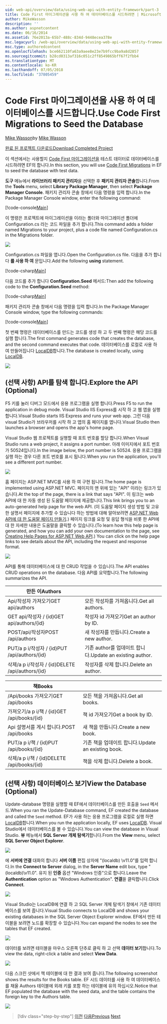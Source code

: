 ```yaml
---
uid: web-api/overview/data/using-web-api-with-entity-framework/part-3
title: Code First 마이그레이션을 사용 하 여 데이터베이스를 시드하려면 | Microsoft Docs
author: MikeWasson
description: ''
ms.author: aspnetcontent
ms.date: 06/16/2014
ms.assetid: 76e2013a-65b7-488c-834d-9448ecea378e
msc.legacyurl: /web-api/overview/data/using-web-api-with-entity-framework/part-3
msc.type: authoredcontent
ms.openlocfilehash: bce662110fa63a9aee8e23e7b9fcc9ba9a8d2857
ms.sourcegitcommit: b28cd0313af316c051c2ff8549865bff67f2fbb4
ms.translationtype: MT
ms.contentlocale: ko-KR
ms.lasthandoff: 07/05/2018
ms.locfileid: "37805459"
---
```

<a name="use-code-first-migrations-to-seed-the-database"></a><span data-ttu-id="4a311-102">Code First 마이그레이션을 사용 하 여 데이터베이스를 시드합니다.</span><span class="sxs-lookup"><span data-stu-id="4a311-102">Use Code First Migrations to Seed the Database</span></span>
====================
<span data-ttu-id="4a311-103">[Mike Wasson](https://github.com/MikeWasson)</span><span class="sxs-lookup"><span data-stu-id="4a311-103">by [Mike Wasson](https://github.com/MikeWasson)</span></span>

[<span data-ttu-id="4a311-104">완료 된 프로젝트 다운로드</span><span class="sxs-lookup"><span data-stu-id="4a311-104">Download Completed Project</span></span>](https://github.com/MikeWasson/BookService)

<span data-ttu-id="4a311-105">이 섹션에서는 사용할지 [Code First 마이그레이션을](https://msdn.microsoft.com/data/jj591621) 테스트 데이터로 데이터베이스를 시드하려면 EF의 합니다.</span><span class="sxs-lookup"><span data-stu-id="4a311-105">In this section, you will use [Code First Migrations](https://msdn.microsoft.com/data/jj591621) in EF to seed the database with test data.</span></span>

<span data-ttu-id="4a311-106">**도구** 메뉴에서 **라이브러리 패키지 관리자**을 선택한 후 **패키지 관리자 콘솔**합니다.</span><span class="sxs-lookup"><span data-stu-id="4a311-106">From the **Tools** menu, select **Library Package Manager**, then select **Package Manager Console**.</span></span> <span data-ttu-id="4a311-107">패키지 관리자 콘솔 창에서 다음 명령을 입력 합니다.</span><span class="sxs-lookup"><span data-stu-id="4a311-107">In the Package Manager Console window, enter the following command:</span></span>

[!code-console[Main](part-3/samples/sample1.cmd)]

<span data-ttu-id="4a311-108">이 명령은 프로젝트에 마이그레이션을 이라는 폴더와 마이그레이션 폴더에 Configuration.cs 라는 코드 파일을 추가 합니다.</span><span class="sxs-lookup"><span data-stu-id="4a311-108">This command adds a folder named Migrations to your project, plus a code file named Configuration.cs in the Migrations folder.</span></span>

![](part-3/_static/image1.png)

<span data-ttu-id="4a311-109">Configuration.cs 파일을 엽니다.</span><span class="sxs-lookup"><span data-stu-id="4a311-109">Open the Configuration.cs file.</span></span> <span data-ttu-id="4a311-110">다음을 추가 합니다 **를 사용 하 여** 문입니다.</span><span class="sxs-lookup"><span data-stu-id="4a311-110">Add the following **using** statement.</span></span>

[!code-csharp[Main](part-3/samples/sample2.cs)]

<span data-ttu-id="4a311-111">다음 코드를 추가 합니다 **Configuration.Seed** 메서드:</span><span class="sxs-lookup"><span data-stu-id="4a311-111">Then add the following code to the **Configuration.Seed** method:</span></span>

[!code-csharp[Main](part-3/samples/sample3.cs)]

<span data-ttu-id="4a311-112">패키지 관리자 콘솔 창에서 다음 명령을 입력 합니다.</span><span class="sxs-lookup"><span data-stu-id="4a311-112">In the Package Manager Console window, type the following commands:</span></span>

[!code-console[Main](part-3/samples/sample4.cmd)]

<span data-ttu-id="4a311-113">첫 번째 명령은 데이터베이스를 만드는 코드를 생성 하 고 두 번째 명령은 해당 코드를 실행 합니다.</span><span class="sxs-lookup"><span data-stu-id="4a311-113">The first command generates code that creates the database, and the second command executes that code.</span></span> <span data-ttu-id="4a311-114">데이터베이스를 로컬로 사용 하 여 만들어집니다 [LocalDB](https://msdn.microsoft.com/library/hh510202.aspx)합니다.</span><span class="sxs-lookup"><span data-stu-id="4a311-114">The database is created locally, using [LocalDB](https://msdn.microsoft.com/library/hh510202.aspx).</span></span>

![](part-3/_static/image2.png)

## <a name="explore-the-api-optional"></a><span data-ttu-id="4a311-115">(선택 사항) API를 탐색 합니다.</span><span class="sxs-lookup"><span data-stu-id="4a311-115">Explore the API (Optional)</span></span>

<span data-ttu-id="4a311-116">F5 키를 눌러 디버그 모드에서 응용 프로그램을 실행 합니다.</span><span class="sxs-lookup"><span data-stu-id="4a311-116">Press F5 to run the application in debug mode.</span></span> <span data-ttu-id="4a311-117">Visual Studio IIS Express를 시작 하 고 웹 앱을 실행 합니다.</span><span class="sxs-lookup"><span data-stu-id="4a311-117">Visual Studio starts IIS Express and runs your web app.</span></span> <span data-ttu-id="4a311-118">그런 다음 visual Studio가 브라우저를 시작 하 고 앱의 홈 페이지를 엽니다.</span><span class="sxs-lookup"><span data-stu-id="4a311-118">Visual Studio then launches a browser and opens the app's home page.</span></span>

<span data-ttu-id="4a311-119">Visual Studio 웹 프로젝트를 실행할 때 포트 번호를 할당 합니다.</span><span class="sxs-lookup"><span data-stu-id="4a311-119">When Visual Studio runs a web project, it assigns a port number.</span></span> <span data-ttu-id="4a311-120">아래 이미지에서 포트 번호가 50524입니다.</span><span class="sxs-lookup"><span data-stu-id="4a311-120">In the image below, the port number is 50524.</span></span> <span data-ttu-id="4a311-121">응용 프로그램을 실행 하는 경우 다른 포트 번호를 표시 됩니다.</span><span class="sxs-lookup"><span data-stu-id="4a311-121">When you run the application, you'll see a different port number.</span></span>

![](part-3/_static/image3.png)

<span data-ttu-id="4a311-122">홈 페이지는 ASP.NET MVC를 사용 하 여 구현 됩니다.</span><span class="sxs-lookup"><span data-stu-id="4a311-122">The home page is implemented using ASP.NET MVC.</span></span> <span data-ttu-id="4a311-123">페이지의 맨 위에 있는 "API" 이라는 링크가 있습니다.</span><span class="sxs-lookup"><span data-stu-id="4a311-123">At the top of the page, there is a link that says "API".</span></span> <span data-ttu-id="4a311-124">이 링크는 web API에 대 한 자동 생성 된 도움말 페이지에 제공합니다.</span><span class="sxs-lookup"><span data-stu-id="4a311-124">This link brings you to an auto-generated help page for the web API.</span></span> <span data-ttu-id="4a311-125">(이 도움말 페이지 생성 방법 및 고유한 설명서 페이지에 추가할 수 있습니다 하는 방법에 대해 알아보려면 [ASP.NET Web API에 대 한 도움말 페이지 만들기](../../getting-started-with-aspnet-web-api/creating-api-help-pages.md).) 페이지 링크를 요청 및 응답 형식을 비롯 한 API에 대 한 자세한 내용은 도움말을 클릭할 수 있습니다.</span><span class="sxs-lookup"><span data-stu-id="4a311-125">(To learn how this help page is generated, and how you can add your own documentation to the page, see [Creating Help Pages for ASP.NET Web API](../../getting-started-with-aspnet-web-api/creating-api-help-pages.md).) You can click on the help page links to see details about the API, including the request and response format.</span></span>

![](part-3/_static/image4.png)

<span data-ttu-id="4a311-126">API를 통해 데이터베이스에 대 한 CRUD 작업을 수 있습니다.</span><span class="sxs-lookup"><span data-stu-id="4a311-126">The API enables CRUD operations on the database.</span></span> <span data-ttu-id="4a311-127">다음 API를 요약합니다.</span><span class="sxs-lookup"><span data-stu-id="4a311-127">The following summarizes the API.</span></span>

| <span data-ttu-id="4a311-128">만든 이</span><span class="sxs-lookup"><span data-stu-id="4a311-128">Authors</span></span> |  |
| --- | -- |
| <span data-ttu-id="4a311-129">Api/작성자 가져오기</span><span class="sxs-lookup"><span data-stu-id="4a311-129">GET api/authors</span></span> | <span data-ttu-id="4a311-130">모든 작성자를 가져옵니다.</span><span class="sxs-lookup"><span data-stu-id="4a311-130">Get all authors.</span></span> |
| <span data-ttu-id="4a311-131">GET api/작성자 / {id}</span><span class="sxs-lookup"><span data-stu-id="4a311-131">GET api/authors/{id}</span></span> | <span data-ttu-id="4a311-132">작성자 id 가져오기</span><span class="sxs-lookup"><span data-stu-id="4a311-132">Get an author by ID.</span></span> |
| <span data-ttu-id="4a311-133">POST/api/작성자</span><span class="sxs-lookup"><span data-stu-id="4a311-133">POST /api/authors</span></span> | <span data-ttu-id="4a311-134">새 작성자를 만듭니다.</span><span class="sxs-lookup"><span data-stu-id="4a311-134">Create a new author.</span></span> |
| <span data-ttu-id="4a311-135">PUT/a p i/작성자 / {id}</span><span class="sxs-lookup"><span data-stu-id="4a311-135">PUT /api/authors/{id}</span></span> | <span data-ttu-id="4a311-136">기존 author를 업데이트 합니다.</span><span class="sxs-lookup"><span data-stu-id="4a311-136">Update an existing author.</span></span> |
| <span data-ttu-id="4a311-137">삭제/a p i/작성자 / {id}</span><span class="sxs-lookup"><span data-stu-id="4a311-137">DELETE /api/authors/{id}</span></span> | <span data-ttu-id="4a311-138">작성자를 삭제 합니다.</span><span class="sxs-lookup"><span data-stu-id="4a311-138">Delete an author.</span></span> |

| <span data-ttu-id="4a311-139">책</span><span class="sxs-lookup"><span data-stu-id="4a311-139">Books</span></span> |  |
| --- | -- |
| <span data-ttu-id="4a311-140">/Api/books 가져오기</span><span class="sxs-lookup"><span data-stu-id="4a311-140">GET /api/books</span></span> | <span data-ttu-id="4a311-141">모든 책을 가져옵니다.</span><span class="sxs-lookup"><span data-stu-id="4a311-141">Get all books.</span></span> |
| <span data-ttu-id="4a311-142">가져오기/a p i/책 / {id}</span><span class="sxs-lookup"><span data-stu-id="4a311-142">GET /api/books/{id}</span></span> | <span data-ttu-id="4a311-143">책 id 가져오기</span><span class="sxs-lookup"><span data-stu-id="4a311-143">Get a book by ID.</span></span> |
| <span data-ttu-id="4a311-144">Api 설명서를 게시 합니다.</span><span class="sxs-lookup"><span data-stu-id="4a311-144">POST /api/books</span></span> | <span data-ttu-id="4a311-145">새 책을 만듭니다.</span><span class="sxs-lookup"><span data-stu-id="4a311-145">Create a new book.</span></span> |
| <span data-ttu-id="4a311-146">PUT/a p i/책 / {id}</span><span class="sxs-lookup"><span data-stu-id="4a311-146">PUT /api/books/{id}</span></span> | <span data-ttu-id="4a311-147">기존 책을 업데이트 합니다.</span><span class="sxs-lookup"><span data-stu-id="4a311-147">Update an existing book.</span></span> |
| <span data-ttu-id="4a311-148">삭제/a p i/책 / {id}</span><span class="sxs-lookup"><span data-stu-id="4a311-148">DELETE /api/books/{id}</span></span> | <span data-ttu-id="4a311-149">책을 삭제 합니다.</span><span class="sxs-lookup"><span data-stu-id="4a311-149">Delete a book.</span></span> |

## <a name="view-the-database-optional"></a><span data-ttu-id="4a311-150">(선택 사항) 데이터베이스 보기</span><span class="sxs-lookup"><span data-stu-id="4a311-150">View the Database (Optional)</span></span>

<span data-ttu-id="4a311-151">Update-database 명령을 실행할 때 EF에서 데이터베이스를 만든 호출을 `Seed` 메서드.</span><span class="sxs-lookup"><span data-stu-id="4a311-151">When you ran the Update-Database command, EF created the database and called the `Seed` method.</span></span> <span data-ttu-id="4a311-152">EF가 사용 하는 응용 프로그램을 로컬로 실행 하면 [LocalDB](https://blogs.msdn.com/b/sqlexpress/archive/2011/07/12/introducing-localdb-a-better-sql-express.aspx)합니다.</span><span class="sxs-lookup"><span data-stu-id="4a311-152">When you run the application locally, EF uses [LocalDB](https://blogs.msdn.com/b/sqlexpress/archive/2011/07/12/introducing-localdb-a-better-sql-express.aspx).</span></span> <span data-ttu-id="4a311-153">Visual Studio에서 데이터베이스를 볼 수 있습니다.</span><span class="sxs-lookup"><span data-stu-id="4a311-153">You can view the database in Visual Studio.</span></span> <span data-ttu-id="4a311-154">**뷰** 메뉴에서 **SQL Server 개체 탐색기**합니다.</span><span class="sxs-lookup"><span data-stu-id="4a311-154">From the **View** menu, select **SQL Server Object Explorer**.</span></span>

![](part-3/_static/image5.png)

<span data-ttu-id="4a311-155">에 **서버에 연결** 대화의 합니다 **서버 이름** 편집 상자에 "(localdb) \v11.0"를 입력 합니다.</span><span class="sxs-lookup"><span data-stu-id="4a311-155">In the **Connect to Server** dialog, in the **Server Name** edit box, type "(localdb)\v11.0".</span></span> <span data-ttu-id="4a311-156">유지 된 **인증** 옵션 "Windows 인증"으로 합니다.</span><span class="sxs-lookup"><span data-stu-id="4a311-156">Leave the **Authentication** option as "Windows Authentication".</span></span> <span data-ttu-id="4a311-157">**연결**을 클릭합니다.</span><span class="sxs-lookup"><span data-stu-id="4a311-157">Click **Connect**.</span></span>

![](part-3/_static/image6.png)

<span data-ttu-id="4a311-158">Visual Studio는 LocalDB에 연결 하 고 SQL Server 개체 탐색기 창에서 기존 데이터베이스를 보여 줍니다.</span><span class="sxs-lookup"><span data-stu-id="4a311-158">Visual Studio connects to LocalDB and shows your existing databases in the SQL Server Object Explorer window.</span></span> <span data-ttu-id="4a311-159">EF에서 만든 테이블을 보려면 노드를 확장할 수 있습니다.</span><span class="sxs-lookup"><span data-stu-id="4a311-159">You can expand the nodes to see the tables that EF created.</span></span>

![](part-3/_static/image7.png)

<span data-ttu-id="4a311-160">데이터를 보려면 테이블을 마우스 오른쪽 단추로 클릭 하 고 선택 **데이터 보기**합니다.</span><span class="sxs-lookup"><span data-stu-id="4a311-160">To view the data, right-click a table and select **View Data**.</span></span>

![](part-3/_static/image8.png)

<span data-ttu-id="4a311-161">다음 스크린 샷에서 책 테이블에 대 한 결과 보여 줍니다.</span><span class="sxs-lookup"><span data-stu-id="4a311-161">The following screenshot shows the results for the Books table.</span></span> <span data-ttu-id="4a311-162">EF 시드 데이터를 사용 하 여 데이터베이스를 채울 Authors 테이블에 외래 키를 포함 하는 테이블에 유의 하십시오.</span><span class="sxs-lookup"><span data-stu-id="4a311-162">Notice that EF populated the database with the seed data, and the table contains the foreign key to the Authors table.</span></span>

![](part-3/_static/image9.png)

> [!div class="step-by-step"]
> <span data-ttu-id="4a311-163">[이전](part-2.md)
> [다음](part-4.md)</span><span class="sxs-lookup"><span data-stu-id="4a311-163">[Previous](part-2.md)
[Next](part-4.md)</span></span>
